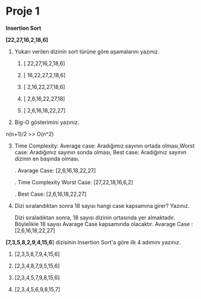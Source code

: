 # Proje 1

**Insertion Sort** 

**[22,27,16,2,18,6]** 

1. Yukarı verilen dizinin sort türüne göre aşamalarını yazınız.

   1. [ 22,27,16,2,18,6]

   2. [ 16,22,27,2,18,6]

   3. [ 2,16,22,27,18,6]

   4. [ 2,6,16,22,27,18]

   5. [ 2,6,16,18,22,27]

      

2. Big-O gösterimini yazınız.

n(n+1)/2 >> O(n^2)



3. Time Complexity: Average case: Aradığımız sayının ortada olması,Worst case: Aradığımız sayının sonda olması, Best case: Aradığımız sayının dizinin en başında olması.

   . Avarage Case: [2,6,16,18,22,27]

   . Time Complexity Worst Case: [27,22,18,16,6,2]

   . Best Case: [2,6,16,18,22,27]

4. Dizi sıralandıktan sonra 18 sayısı hangi case kapsamına girer? Yazınız.

   Dizi sıraladıktan sonra, 18 sayısı dizinin ortasında yer almaktadır. Böylelikle 18 sayısı Avarage Case kapsamında olacaktır.
   Avarage Case : [2,6,16,18,22,27]

**[7,3,5,8,2,9,4,15,6**] dizisinin Insertion Sort'a göre ilk 4 adımını yazınız.

 1) [2,3,5,8,7,9,4,15,6]

 2) [2,3,4,8,7,9,5,15,6]

 3) [2,3,4,5,7,9,8,15,6]

4. [2,3,4,5,6,9,8,15,7]

